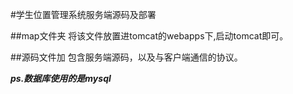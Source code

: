 #学生位置管理系统服务端源码及部署

##map文件夹
将该文件放置进tomcat的webapps下,启动tomcat即可。

##源码文件加
包含服务端源码，以及与客户端通信的协议。

***ps.数据库使用的是mysql***